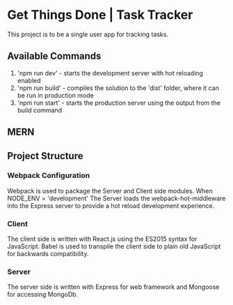 # Get Things Done | Task Tracker

This project is to be a single user app for tracking tasks.

## Available Commands

1. 'npm run dev' - starts the development server with hot reloading enabled
2. 'npm run build' - compiles the solution to the 'dist' folder, where it can be run in production mode
3. 'npm run start' - starts the production server using the output from the build command

## MERN

## Project Structure

### Webpack Configuration
Webpack is used to package the Server and Client side modules. When NODE_ENV = 'development' The Server loads the webpack-hot-middleware into the Express server to provide a hot reload development experience.

### Client
The client side is written with React.js using the ES2015 syntax for JavaScript. Babel is used to transpile the client side to plain old JavaScript for backwards compatibility.

### Server
The server side is written with Express for web framework and Mongoose for accessing MongoDb.
